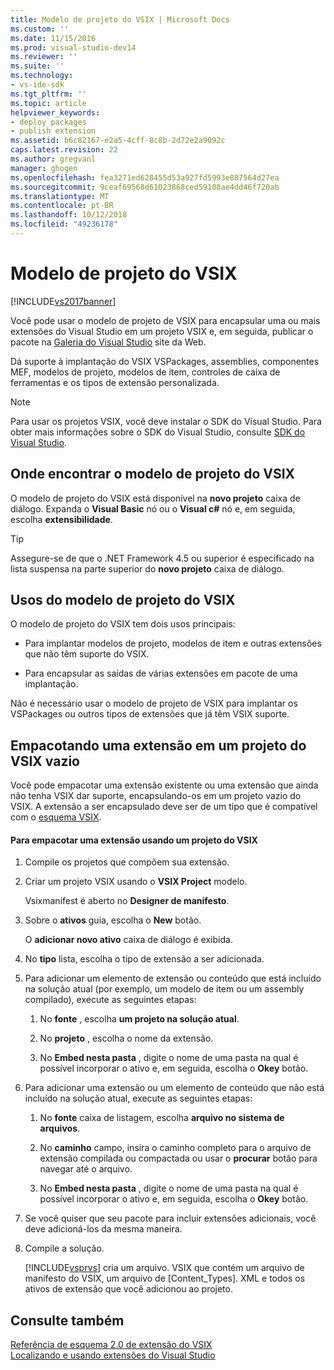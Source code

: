 ```yaml
---
title: Modelo de projeto do VSIX | Microsoft Docs
ms.custom: ''
ms.date: 11/15/2016
ms.prod: visual-studio-dev14
ms.reviewer: ''
ms.suite: ''
ms.technology:
- vs-ide-sdk
ms.tgt_pltfrm: ''
ms.topic: article
helpviewer_keywords:
- deploy packages
- publish extension
ms.assetid: b6c82167-e2a5-4cff-8c8b-2d72e2a9092c
caps.latest.revision: 22
ms.author: gregvanl
manager: ghogen
ms.openlocfilehash: fea3271ed628455d53a927fd5993e887564d27ea
ms.sourcegitcommit: 9ceaf69568d61023868ced59108ae4dd46f720ab
ms.translationtype: MT
ms.contentlocale: pt-BR
ms.lasthandoff: 10/12/2018
ms.locfileid: "49236178"
---
```

# <a name="vsix-project-template"></a>Modelo de projeto do VSIX
[!INCLUDE[vs2017banner](../includes/vs2017banner.md)]

Você pode usar o modelo de projeto de VSIX para encapsular uma ou mais extensões do Visual Studio em um projeto VSIX e, em seguida, publicar o pacote na [Galeria do Visual Studio](http://go.microsoft.com/fwlink/?LinkID=123847) site da Web.  
  
 Dá suporte à implantação do VSIX VSPackages, assemblies, componentes MEF, modelos de projeto, modelos de item, controles de caixa de ferramentas e os tipos de extensão personalizada.  
  
> [!NOTE]
>  Para usar os projetos VSIX, você deve instalar o SDK do Visual Studio. Para obter mais informações sobre o SDK do Visual Studio, consulte [SDK do Visual Studio](../extensibility/visual-studio-sdk.md).  
  
## <a name="where-to-find-the-vsix-project-template"></a>Onde encontrar o modelo de projeto do VSIX  
 O modelo de projeto do VSIX está disponível na **novo projeto** caixa de diálogo. Expanda o **Visual Basic** nó ou o **Visual c#** nó e, em seguida, escolha **extensibilidade**.  
  
> [!TIP]
>  Assegure-se de que o .NET Framework 4.5 ou superior é especificado na lista suspensa na parte superior do **novo projeto** caixa de diálogo.  
  
## <a name="uses-of-the-vsix-project-template"></a>Usos do modelo de projeto do VSIX  
 O modelo de projeto do VSIX tem dois usos principais:  
  
-   Para implantar modelos de projeto, modelos de item e outras extensões que não têm suporte do VSIX.  
  
-   Para encapsular as saídas de várias extensões em pacote de uma implantação.  
  
 Não é necessário usar o modelo de projeto de VSIX para implantar os VSPackages ou outros tipos de extensões que já têm VSIX suporte.  
  
## <a name="packaging-an-extension-in-an-empty-vsix-project"></a>Empacotando uma extensão em um projeto do VSIX vazio  
 Você pode empacotar uma extensão existente ou uma extensão que ainda não tenha VSIX dar suporte, encapsulando-os em um projeto vazio do VSIX. A extensão a ser encapsulado deve ser de um tipo que é compatível com o [esquema VSIX](../extensibility/vsix-extension-schema-2-0-reference.md).  
  
#### <a name="to-package-an-extension-by-using-a-vsix-project"></a>Para empacotar uma extensão usando um projeto do VSIX  
  
1.  Compile os projetos que compõem sua extensão.  
  
2.  Criar um projeto VSIX usando o **VSIX Project** modelo.  
  
     Vsixmanifest é aberto no **Designer de manifesto**.  
  
3.  Sobre o **ativos** guia, escolha o **New** botão.  
  
     O **adicionar novo ativo** caixa de diálogo é exibida.  
  
4.  No **tipo** lista, escolha o tipo de extensão a ser adicionada.  
  
5.  Para adicionar um elemento de extensão ou conteúdo que está incluído na solução atual (por exemplo, um modelo de item ou um assembly compilado), execute as seguintes etapas:  
  
    1.  No **fonte** , escolha **um projeto na solução atual**.  
  
    2.  No **projeto** , escolha o nome da extensão.  
  
    3.  No **Embed nesta pasta** , digite o nome de uma pasta na qual é possível incorporar o ativo e, em seguida, escolha o **Okey** botão.  
  
6.  Para adicionar uma extensão ou um elemento de conteúdo que não está incluído na solução atual, execute as seguintes etapas:  
  
    1.  No **fonte** caixa de listagem, escolha **arquivo no sistema de arquivos**.  
  
    2.  No **caminho** campo, insira o caminho completo para o arquivo de extensão compilada ou compactada ou usar o **procurar** botão para navegar até o arquivo.  
  
    3.  No **Embed nesta pasta** , digite o nome de uma pasta na qual é possível incorporar o ativo e, em seguida, escolha o **Okey** botão.  
  
7.  Se você quiser que seu pacote para incluir extensões adicionais, você deve adicioná-los da mesma maneira.  
  
8.  Compile a solução.  
  
     [!INCLUDE[vsprvs](../includes/vsprvs-md.md)] cria um arquivo. VSIX que contém um arquivo de manifesto do VSIX, um arquivo de [Content_Types]. XML e todos os ativos de extensão que você adicionou ao projeto.  
  
## <a name="see-also"></a>Consulte também  
 [Referência de esquema 2.0 de extensão do VSIX](../extensibility/vsix-extension-schema-2-0-reference.md)   
 [Localizando e usando extensões do Visual Studio](../ide/finding-and-using-visual-studio-extensions.md)

